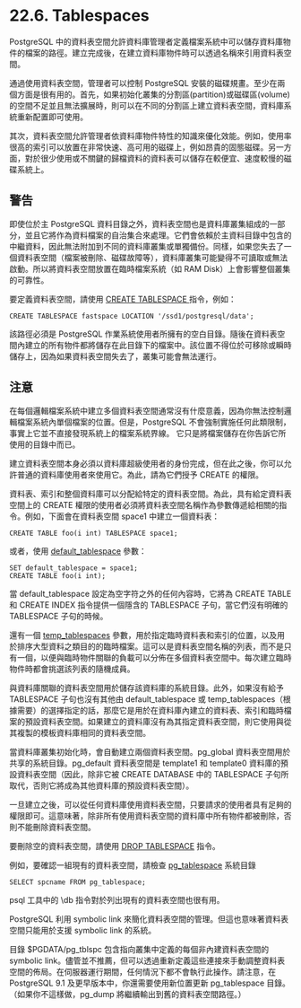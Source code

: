 # 22.6. Tablespaces

PostgreSQL 中的資料表空間允許資料庫管理者定義檔案系統中可以儲存資料庫物件的檔案的路徑。建立完成後，在建立資料庫物件時可以透過名稱來引用資料表空間。

通過使用資料表空間，管理者可以控制 PostgreSQL 安裝的磁碟規畫。至少在兩個方面是很有用的。首先，如果初始化叢集的分割區\(partition\)或磁碟區\(volume\)的空間不足並且無法擴展時，則可以在不同的分割區上建立資料表空間，資料庫系統重新配置即可使用。

其次，資料表空間允許管理者依資料庫物件特性的知識來優化效能。例如，使用率很高的索引可以放置在非常快速、高可用的磁碟上，例如昂貴的固態磁碟。另一方面，對於很少使用或不關鍵的歸檔資料的資料表可以儲存在較便宜、速度較慢的磁碟系統上。

## 警告

即使位於主 PostgreSQL 資料目錄之外，資料表空間也是資料庫叢集組成的一部分，並且它將作為資料檔案的自治集合來處理。它們會依賴於主資料目錄中包含的中繼資料，因此無法附加到不同的資料庫叢集或單獨備份。同樣，如果您失去了一個資料表空間（檔案被刪除、磁碟故障等），資料庫叢集可能變得不可讀取或無法啟動。所以將資料表空間放置在臨時檔案系統（如 RAM Disk）上會影響整個叢集的可靠性。

要定義資料表空間，請使用 [CREATE TABLESPACE ](../../reference/sql-commands/create-tablespace.md)指令，例如：

```text
CREATE TABLESPACE fastspace LOCATION '/ssd1/postgresql/data';
```

該路徑必須是 PostgreSQL 作業系統使用者所擁有的空白目錄。隨後在資料表空間內建立的所有物件都將儲存在此目錄下的檔案中。該位置不得位於可移除或瞬時儲存上，因為如果資料表空間失去了，叢集可能會無法運行。

## 注意

在每個邏輯檔案系統中建立多個資料表空間通常沒有什麼意義，因為你無法控制邏輯檔案系統內單個檔案的位置。但是，PostgreSQL 不會強制實施任何此類限制，事實上它並不直接發現系統上的檔案系統界線。 它只是將檔案儲存在你告訴它所使用的目錄中而已。

建立資料表空間本身必須以資料庫超級使用者的身份完成，但在此之後，你可以允許普通的資料庫使用者來使用它。為此，請為它們授予 CREATE 的權限。

資料表、索引和整個資料庫可以分配給特定的資料表空間。為此，具有給定資料表空間上的 CREATE 權限的使用者必須將資料表空間名稱作為參數傳遞給相關的指令。例如，下面會在資料表空間 space1 中建立一個資料表：

```text
CREATE TABLE foo(i int) TABLESPACE space1;
```

或者，使用 [default\_tablespace](../server-configuration/client-connection-defaults.md#default_tablespace-string) 參數：

```text
SET default_tablespace = space1;
CREATE TABLE foo(i int);
```

當 default\_tablespace 設定為空字符之外的任何內容時，它將為 CREATE TABLE 和 CREATE INDEX 指令提供一個隱含的 TABLESPACE 子句，當它們沒有明確的 TABLESPACE 子句的時候。

還有一個 [temp\_tablespaces](../server-configuration/client-connection-defaults.md#temp_tablespaces-string) 參數，用於指定臨時資料表和索引的位置，以及用於排序大型資料之類目的的臨時檔案。這可以是資料表空間名稱的列表，而不是只有一個，以便與臨時物件關聯的負載可以分佈在多個資料表空間中。每次建立臨時物件時都會挑選該列表的隨機成員。

與資料庫關聯的資料表空間用於儲存該資料庫的系統目錄。此外，如果沒有給予 TABLESPACE 子句也沒有其他由 default\_tablespace 或 temp\_tablespaces（根據需要）的選擇指定的話，那麼它是用於在資料庫內建立的資料表、索引和臨時檔案的預設資料表空間。如果建立的資料庫沒有為其指定資料表空間，則它使用與從其複製的模板資料庫相同的資料表空間。

當資料庫叢集初始化時，會自動建立兩個資料表空間。pg\_global 資料表空間用於共享的系統目錄。pg\_default 資料表空間是 template1 和 template0 資料庫的預設資料表空間（因此，除非它被 CREATE DATABASE 中的 TABLESPACE 子句所取代，否則它將成為其他資料庫的預設資料表空間）。

一旦建立之後，可以從任何資料庫使用資料表空間，只要請求的使用者具有足夠的權限即可。這意味著，除非所有使用資料表空間的資料庫中所有物件都被刪除，否則不能刪除資料表空間。

要刪除空的資料表空間，請使用 [DROP TABLESPACE](../../reference/sql-commands/drop-tablespace.md) 指令。

例如，要確認一組現有的資料表空間，請檢查 [pg\_tablespace](../../internals/system-catalogs/51.54.-pg_tablespace.md) 系統目錄

```text
SELECT spcname FROM pg_tablespace;
```

psql 工具中的 \db 指令對於列出現有的資料表空間也很有用。

PostgreSQL 利用 symbolic link 來簡化資料表空間的管理。但這也意味著資料表空間只能用於支援 symbolic link 的系統。

目錄 $PGDATA/pg\_tblspc 包含指向叢集中定義的每個非內建資料表空間的 symbolic link。儘管並不推薦，但可以透過重新定義這些連接來手動調整資料表空間的佈局。在伺服器運行期間，任何情況下都不會執行此操作。請注意，在 PostgreSQL 9.1 及更早版本中，你還需要使用新位置更新 pg\_tablespace 目錄。（如果你不這樣做，pg\_dump 將繼續輸出到舊的資料表空間路徑。）

